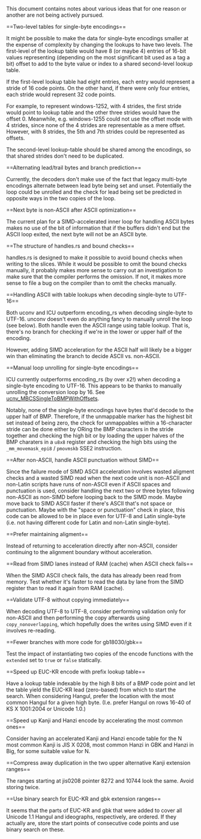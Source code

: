 This document contains notes about various ideas that for one reason or another
are not being actively pursued.

==Two-level tables for single-byte encodings==

It might be possible to make the data for single-byte encodings smaller at the
expense of complexity by changing the lookups to have two levels. The
first-level of the lookup table would have 8 (or maybe 4) entries of 16-bit
values representing (depending on the most significant bit used as a tag a bit)
offset to add to the byte value or index to a shared second-level lookup table.

If the first-level lookup table had eight entries, each entry would represent a
stride of 16 code points. On the other hand, if there were only four entries,
each stride would represent 32 code points.

For example, to represent windows-1252, with 4 strides, the first stride would
point to lookup table and the other three strides would have the offset 0.
Meanwhile, e.g. windows-1255 could not use the offset mode with 4 strides,
since none of the 4 strides are representable as a mere offset. However, with 8
strides, the 5th and 7th strides could be represented as offsets.

The second-level lookup-table should be shared among the encodings, so that
shared strides don't need to be duplicated.

==Alternating lead/trail bytes and branch prediction==

Currently, the decoders don't make use of the fact that legacy multi-byte
encodings alternate between lead byte being set and unset. Potentially the
loop could be unrolled and the check for lead being set be predicted in opposite
ways in the two copies of the loop.

==Next byte is non-ASCII after ASCII optimization==

The current plan for a SIMD-accelerated inner loop for handling ASCII bytes
makes no use of the bit of information that if the buffers didn't end but the
ASCII loop exited, the next byte will not be an ASCII byte.

==The structure of handles.rs and bound checks==

handles.rs is designed to make it possible to avoid bound checks when writing
to the slices. While it would be possible to omit the bound checks manually,
it probably makes more sense to carry out an investigation to make sure that
the compiler performs the omission. If not, it makes more sense to file a bug
on the compiler than to omit the checks manually.

==Handling ASCII with table lookups when decoding single-byte to UTF-16==

Both uconv and ICU outperform encoding_rs when decoding single-byte to UTF-16.
unconv doesn't even do anything fancy to manually unroll the loop (see below).
Both handle even the ASCII range using table lookup. That is, there's no branch
for checking if we're in the lower or upper half of the encoding.

However, adding SIMD acceleration for the ASCII half will likely be a bigger
win than eliminating the branch to decide ASCII vs. non-ASCII.

==Manual loop unrolling for single-byte encodings==

ICU currently outperforms encoding_rs (by over x2!) when decoding a single-byte
encoding to UTF-16. This appears to be thanks to manually unrolling the
conversion loop by 16. See [ucnv_MBCSSingleToBMPWithOffsets][1].

[1]: https://ssl.icu-project.org/repos/icu/icu/tags/release-55-1/source/common/ucnvmbcs.cpp

Notably, none of the single-byte encodings have bytes that'd decode to the
upper half of BMP. Therefore, if the unmappable marker has the highest bit set
instead of being zero, the check for unmappables within a 16-character stride
can be done either by ORing the BMP characters in the stride together and
checking the high bit or by loading the upper halves of the BMP charaters
in a `u8x8` register and checking the high bits using the `_mm_movemask_epi8`
/ `pmovmskb` SSE2 instruction.

==After non-ASCII, handle ASCII punctuation without SIMD==

Since the failure mode of SIMD ASCII acceleration involves wasted aligment
checks and a wasted SIMD read when the next code unit is non-ASCII and non-Latin
scripts have runs of non-ASCII even if ASCII spaces and punctuation is used,
consider handling the next two or three bytes following non-ASCII as non-SIMD
before looping back to the SIMD mode. Maybe move back to SIMD ASCII faster if
there's ASCII that's not space or punctuation. Maybe with the "space or
punctuation" check in place, this code can be allowed to be in place even for
UTF-8 and Latin single-byte (i.e. not having different code for Latin and
non-Latin single-byte).

==Prefer maintaining aligment==

Instead of returning to acceleration directly after non-ASCII, consider
continuing to the alignment boundary without acceleration.

==Read from SIMD lanes instead of RAM (cache) when ASCII check fails==

When the SIMD ASCII check fails, the data has already been read from memory.
Test whether it's faster to read the data by lane from the SIMD register than
to read it again from RAM (cache).

==Validate UTF-8 without copying immediately==

When decoding UTF-8 to UTF-8, consider performing validation only for non-ASCII
and then performing the copy afterwards using `copy_nonoverlapping`, which
hopefully does the writes using SIMD even if it involves re-reading.

==Fewer branches with more code for gb18030/gbk==

Test the impact of instantiating two copies of the encode functions with
the `extended` set to `true` or `false` statically.

==Speed up EUC-KR encode with prefix lookup table==

Have a lookup table indexable by the high 8 bits of a BMP code point and let
the table yield the EUC-KR lead (zero-based) from which to start the search.
When considering Hangul, prefer the location with the most common Hangul for
a given high byte. (I.e. prefer Hangul on rows 16-40 of KS X 1001:2004 or
Unicode 1.0.)

==Speed up Kanji and Hanzi encode by accelerating the most common ones==

Consider having an accelerated Kanji and Hanzi encode table for the N most
common Kanji is JIS X 0208, most common Hanzi in GBK and Hanzi in Big, for some
suitable value for N.

==Compress away duplication in the two upper alternative Kanji extension ranges==

The ranges starting at jis0208 pointer 8272 and 10744 look the same. Avoid
storing twice.

==Use binary search for EUC-KR and gbk extension ranges==

It seems that the parts of EUC-KR and gbk that were added to cover all
Unicode 1.1 Hangul and ideographs, respectively, are ordered. If they actually
are, store the start points of consecutive code points and use binary search
on these.

